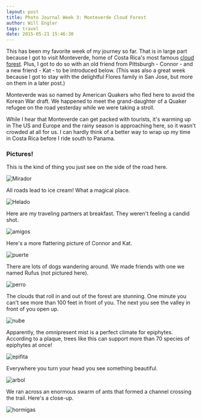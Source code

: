 ```yaml
---
layout: post
title: Photo Journal Week 3: Monteverde Cloud Forest
author: Will Engler
tags: travel
date: 2015-05-21 15:46:30
---
```


This has been my favorite week of my journey so far. 
That is in large part because I got to visit Monteverde, home of Costa Rica's most famous [cloud forest](http://en.wikipedia.org/wiki/Cloud_forest).
Plus, I got to do so with an old friend from Pittsburgh - Connor - and a new friend - Kat - to be introduced below.
(This was also a great week because I got to stay with the delightful Flores family in San Jose, but more on them in a later post.)

Monteverde was so named by American Quakers who fled here to avoid the Korean War draft.
We happened to meet the grand-daughter of a Quaker refugee on the road yesterday while we were taking a stroll.

While I hear that Monteverde can get packed with tourists, it's warming up in The US and Europe and the rainy season is approaching here, so it wasn't crowded at all for us.
I can hardly think of a better way to wrap up my time in Costa Rica before I ride south to Panama.

### Pictures!

This is the kind of thing you just see on the side of the road here.

![Mirador](/images/monteverde/mirador.JPG)

All roads lead to ice cream! What a magical place.

![Helado](/images/monteverde/helado.JPG)

Here are my traveling partners at breakfast. 
They weren't feeling a candid shot.

![amigos](/images/monteverde/amigos.JPG)

Here's a more flattering picture of Connor and Kat.

![puerte](/images/monteverde/puerte.JPG)

There are lots of dogs wandering around. 
We made friends with one we named Rufus (not pictured here).

![perro](/images/monteverde/perro.JPG)

The clouds that roll in and out of the forest are stunning. 
One minute you can't see more than 100 feet in front of you.
The next you see the valley in front of you open up.

![nube](/images/monteverde/nube.JPG)

Apparently, the omnipresent mist is a perfect climate for epiphytes.
According to a plaque, trees like this can support more than 70 species of epiphytes at once!

![epifita](/images/monteverde/epifita.JPG)

Everywhere you turn your head you see something beautiful.

![arbol](/images/monteverde/arbol.JPG)

We ran across an enormous swarm of ants that formed a channel crossing the trail.
Here's a close-up.

![hormigas](/images/monteverde/hormigas.JPG)
